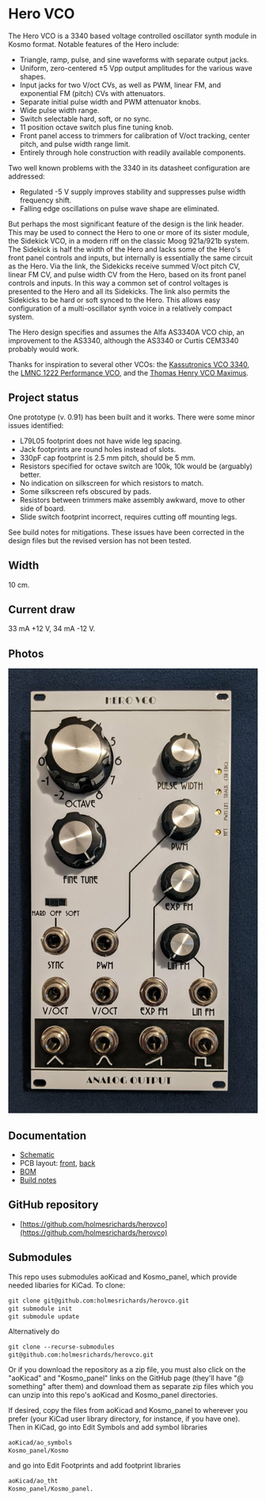 # Hero VCO

The Hero VCO is a 3340 based voltage controlled oscillator synth module in Kosmo format. Notable features of the Hero include:

* Triangle, ramp, pulse, and sine waveforms with separate output jacks.
* Uniform, zero-centered ±5 Vpp output amplitudes for the various wave shapes.
* Input jacks for two V/oct CVs, as well as PWM, linear FM, and exponential FM (pitch) CVs with attenuators.
* Separate initial pulse width and PWM attenuator knobs.
* Wide pulse width range.
* Switch selectable hard, soft, or no sync.
* 11 position octave switch plus fine tuning knob.
* Front panel access to trimmers for calibration of V/oct tracking, center pitch, and pulse width range limit.
* Entirely through hole construction with readily available components.

Two well known problems with the 3340 in its datasheet configuration are addressed:

* Regulated -5 V supply improves stability and suppresses pulse width frequency shift.
* Falling edge oscillations on pulse wave shape are eliminated.

But perhaps the most significant feature of the design is the link header. This may be used to connect the Hero to one or more of its sister module, the Sidekick VCO, in a modern riff on the classic Moog 921a/921b system. The Sidekick is half the width of the Hero and lacks some of the Hero's front panel controls and inputs, but internally is essentially the same circuit as the Hero. Via the link, the Sidekicks receive summed V/oct pitch CV, linear FM CV, and pulse width CV from the Hero, based on its front panel controls and inputs. In this way a common set of control voltages is presented to the Hero and all its Sidekicks. The link also permits the Sidekicks to be hard or soft synced to the Hero. This allows easy configuration of a multi-oscillator synth voice in a relatively compact system.

The Hero design specifies and assumes the Alfa AS3340A VCO chip, an improvement to the AS3340, although the AS3340 or Curtis CEM3340 probably would work.

Thanks for inspiration to several other VCOs: the [Kassutronics VCO 3340](https://kassu2000.blogspot.com/2018/06/vco-3340.html), the [LMNC 1222 Performance VCO](https://www.lookmumnocomputer.com/1222-performance-vco), and the [Thomas Henry VCO Maximus](https://www.birthofasynth.com/Thomas_Henry/Pages/VCO_Maximus-Detail.html).

## Project status

One prototype (v. 0.91) has been built and it works. There were some minor issues identified:


- L79L05 footprint does not have wide leg spacing.
- Jack footprints are round holes instead of slots.
- 330pF cap footprint is 2.5 mm pitch, should be 5 mm.
- Resistors specified for octave switch are 100k, 10k would be (arguably) better.
- No indication on silkscreen for which resistors to match.
- Some silkscreen refs obscured by pads.
- Resistors between trimmers make assembly awkward, move to other side of board.
- Slide switch footprint incorrect, requires cutting off mounting legs.

See build notes for mitigations. These issues have been corrected in the design files but the revised version has not been tested. 

## Width

10 cm.

## Current draw
33 mA +12 V, 34 mA -12 V.


## Photos

![](Images/herovco.jpg)

## Documentation

* [Schematic](Docs/herovco.pdf)
* PCB layout: [front](Docs/herovco_layout_front.pdf), [back](Docs/herovco_layout_back.pdf)
* [BOM](Docs/herovco_bom.md)
* [Build notes](Docs/build.md)

## GitHub repository

* [https://github.com/holmesrichards/herovco](https://github.com/holmesrichards/herovco)

## Submodules

This repo uses submodules aoKicad and Kosmo_panel, which provide needed libaries for KiCad. To clone:

```
git clone git@github.com:holmesrichards/herovco.git
git submodule init
git submodule update
```


Alternatively do

```
git clone --recurse-submodules git@github.com:holmesrichards/herovco.git
```

Or if you download the repository as a zip file, you must also click on the "aoKicad" and "Kosmo\_panel" links on the GitHub page (they'll have "@ something" after them) and download them as separate zip files which you can unzip into this repo's aoKicad and Kosmo\_panel directories.

If desired, copy the files from aoKicad and Kosmo\_panel to wherever you prefer (your KiCad user library directory, for instance, if you have one). Then in KiCad, go into Edit Symbols and add symbol libraries 

```
aoKicad/ao_symbols
Kosmo_panel/Kosmo
```
and go into Edit Footprints and add footprint libraries 
```
aoKicad/ao_tht
Kosmo_panel/Kosmo_panel.
```
